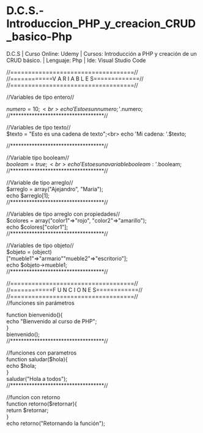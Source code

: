 # D.C.S.-Introduccion_PHP_y_creacion_CRUD_basico-Php
D.C.S | Curso Online: Udemy | Cursos: Introducción a PHP y creación de un CRUD básico. | Lenguaje: Php | Ide: Visual Studio Code


//===================================//<br>
//============V A R I A B L E S=============//<br>
//===================================//<br>

//Variables de tipo entero//<br>

$numero = 10;<br>
echo 'Esto es un numero;'.$numero;<br>
//***********************************//<br>

//Variables de tipo texto//<br>
$texto = "Esto es una cadena de texto";<br>
echo 'Mi cadena: '.$texto;<br>

//***********************************//<br>

//Variable tipo booleam//<br>
$booleam = true;<br>
echo 'Esto es una variable booleam: '.$booleam;<br>
//***********************************//

//Variable de tipo arreglo//<br>
$arreglo = array("Ajejandro", "Maria");<br>
echo $arreglo[1];<br>
//***********************************//<br>

//Variables de tipo arreglo con propiedades//<br>
$colores = array("color1"=>"rojo", "color2"=>"amarillo");<br>
echo $colores["color1"];<br>
//***********************************//<br>

//Variables de tipo objeto//<br>
$objeto = (object)<br>["mueble1"=>"armario""mueble2"=>"escritorio"];<br>
echo $objeto->mueble1;<br>
//***********************************//<br>

//===================================//<br>
//============F U N C I O N E S============//<br>
//===================================//<br>
//funciones sin parámetros<br>

function bienvenido(){<br>
  echo "Bienvenido al curso de PHP";<br>
}<br>
bienvenido();<br>
//***********************************//<br>

//funciones con parametros<br>
function saludar($hola){<br>
    echo $hola;<br>
}<br>
saludar("Hola a todos");<br>
//***********************************//<br>

//funcion con retorno<br>
function retorno($retornar){<br>
    return $retornar;<br>
}<br>
echo retorno("Retornando la función");<br>